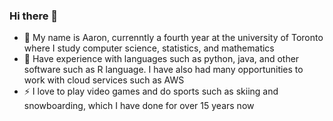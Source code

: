 ### Hi there 👋
- 🔭 My name is Aaron, currenntly a fourth year at the university of Toronto where I study computer science, statistics, and mathematics
- 🌱 Have experience with languages such as python, java, and other software such as R language. I have also had many opportunities to work with cloud services such as AWS
- ⚡ I love to play video games and do sports such as skiing and snowboarding, which I have done for over 15 years now
<!--
**Pix3ls126/Pix3ls126** is a ✨ _special_ ✨ repository because its `README.md` (this file) appears on your GitHub profile.

Here are some ideas to get you started:

- 🌱 I’m currently learning ...
- 👯 I’m looking to collaborate on ...
- 🤔 I’m looking for help with ...
- 💬 Ask me about ...
- 📫 How to reach me: ...
- 😄 Pronouns: ...
- ⚡ Fun fact: ...
-->
